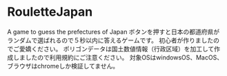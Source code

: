 # RouletteJapan
A game to guess the prefectures of Japan
ボタンを押すと日本の都道府県がランダムで選ばれるので５秒以内に答えるゲームです。
初心者が作りましたのでご愛嬌ください。
ポリゴンデータは国土数値情報（行政区域）を加工して作成しましたので利用規約にご注意ください。
対象OSはwindowsOS、MacOS、ブラウザはchromeしか検証してません。

